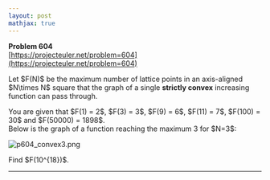```yaml
---
layout: post
mathjax: true
---
```

**Problem 604**  
[https://projecteuler.net/problem=604](https://projecteuler.net/problem=604)

<p>
Let $F(N)$ be the maximum number of lattice points in an axis-aligned $N\times N$ square that the graph of a single <b>strictly convex</b> increasing function can pass through.
</p>
<p>
You are given that $F(1) = 2$, $F(3) = 3$,  $F(9) = 6$, $F(11) = 7$, $F(100) = 30$ and $F(50000) = 1898$.<br /> 
Below is the graph of a function reaching the maximum 3 for $N=3$:
</p>
<div class="center">
<img src="https://projecteuler.net/project/images/p604_convex3.png" alt="p604_convex3.png" /></div>
<p>
Find $F(10^{18})$.
</p>

---
